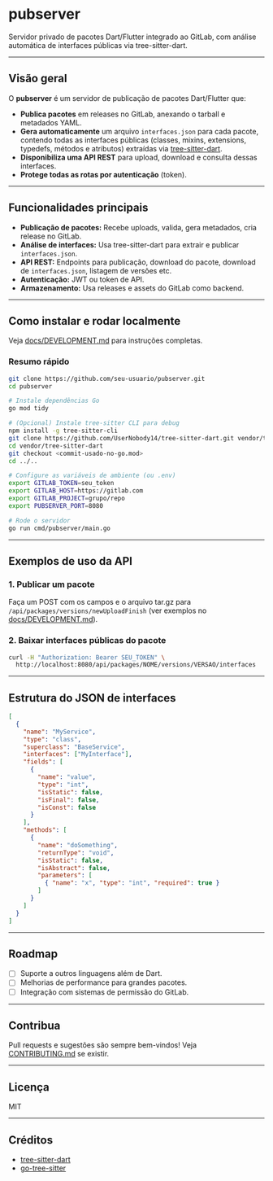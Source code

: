 # pubserver

Servidor privado de pacotes Dart/Flutter integrado ao GitLab, com análise automática de interfaces públicas via tree-sitter-dart.

---

## Visão geral

O **pubserver** é um servidor de publicação de pacotes Dart/Flutter que:

- **Publica pacotes** em releases no GitLab, anexando o tarball e metadados YAML.
- **Gera automaticamente** um arquivo `interfaces.json` para cada pacote, contendo todas as interfaces públicas (classes, mixins, extensions, typedefs, métodos e atributos) extraídas via [tree-sitter-dart](https://github.com/UserNobody14/tree-sitter-dart).
- **Disponibiliza uma API REST** para upload, download e consulta dessas interfaces.
- **Protege todas as rotas por autenticação** (token).

---

## Funcionalidades principais

- **Publicação de pacotes:** Recebe uploads, valida, gera metadados, cria release no GitLab.
- **Análise de interfaces:** Usa tree-sitter-dart para extrair e publicar `interfaces.json`.
- **API REST:** Endpoints para publicação, download do pacote, download de `interfaces.json`, listagem de versões etc.
- **Autenticação:** JWT ou token de API.
- **Armazenamento:** Usa releases e assets do GitLab como backend.

---

## Como instalar e rodar localmente

Veja [docs/DEVELOPMENT.md](docs/DEVELOPMENT.md) para instruções completas.

### Resumo rápido

```bash
git clone https://github.com/seu-usuario/pubserver.git
cd pubserver

# Instale dependências Go
go mod tidy

# (Opcional) Instale tree-sitter CLI para debug
npm install -g tree-sitter-cli
git clone https://github.com/UserNobody14/tree-sitter-dart.git vendor/tree-sitter-dart
cd vendor/tree-sitter-dart
git checkout <commit-usado-no-go.mod>
cd ../..

# Configure as variáveis de ambiente (ou .env)
export GITLAB_TOKEN=seu_token
export GITLAB_HOST=https://gitlab.com
export GITLAB_PROJECT=grupo/repo
export PUBSERVER_PORT=8080

# Rode o servidor
go run cmd/pubserver/main.go
```

---

## Exemplos de uso da API

### 1. Publicar um pacote

Faça um POST com os campos e o arquivo tar.gz para `/api/packages/versions/newUploadFinish` (ver exemplos no [docs/DEVELOPMENT.md](docs/DEVELOPMENT.md)).

### 2. Baixar interfaces públicas do pacote

```bash
curl -H "Authorization: Bearer SEU_TOKEN" \
  http://localhost:8080/api/packages/NOME/versions/VERSAO/interfaces
```

---

## Estrutura do JSON de interfaces

```json
[
  {
    "name": "MyService",
    "type": "class",
    "superclass": "BaseService",
    "interfaces": ["MyInterface"],
    "fields": [
      {
        "name": "value",
        "type": "int",
        "isStatic": false,
        "isFinal": false,
        "isConst": false
      }
    ],
    "methods": [
      {
        "name": "doSomething",
        "returnType": "void",
        "isStatic": false,
        "isAbstract": false,
        "parameters": [
          { "name": "x", "type": "int", "required": true }
        ]
      }
    ]
  }
]
```

---

## Roadmap

- [ ] Suporte a outros linguagens além de Dart.
- [ ] Melhorias de performance para grandes pacotes.
- [ ] Integração com sistemas de permissão do GitLab.

---

## Contribua

Pull requests e sugestões são sempre bem-vindos! Veja [CONTRIBUTING.md](CONTRIBUTING.md) se existir.

---

## Licença

MIT

---

## Créditos

- [tree-sitter-dart](https://github.com/UserNobody14/tree-sitter-dart)
- [go-tree-sitter](https://github.com/smacker/go-tree-sitter)
